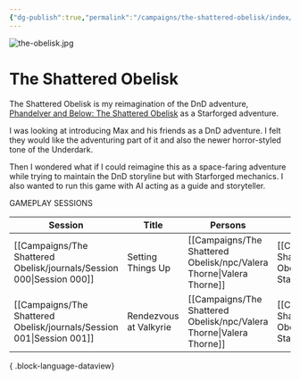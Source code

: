 ```yaml
---
{"dg-publish":true,"permalink":"/campaigns/the-shattered-obelisk/index/","title":"The Shattered Obelisk","noteIcon":""}
---
```


![the-obelisk.jpg](/img/user/Campaigns/The%20Shattered%20Obelisk/images/the-obelisk.jpg)

# The Shattered Obelisk

The Shattered Obelisk is my reimagination of the DnD adventure, [Phandelver and Below: The Shattered Obelisk](https://dndstore.wizards.com/us/en/product/820931/phandelver-and-below-the-shattered-obelisk-digital-plus-physical-bundle) as a Starforged adventure. 

I was looking at introducing Max and his friends as a DnD adventure. I felt they would like the adventuring part of it and also the newer horror-styled tone of the Underdark. 

Then  I wondered what if I could reimagine this as a space-faring adventure while trying to maintain the DnD storyline but with Starforged mechanics. I also wanted to run this game with AI acting as a guide and storyteller.




GAMEPLAY SESSIONS


| Session                                                                  | Title                  | Persons                                                                 | Locations                                                                           |
| ------------------------------------------------------------------------ | ---------------------- | ----------------------------------------------------------------------- | ----------------------------------------------------------------------------------- |
| [[Campaigns/The Shattered Obelisk/journals/Session 000\|Session 000]] | Setting Things Up      | [[Campaigns/The Shattered Obelisk/npc/Valera Thorne\|Valera Thorne]] | [[Campaigns/The Shattered Obelisk/locations/Valkyrie Station\|Valkyrie Station]] |
| [[Campaigns/The Shattered Obelisk/journals/Session 001\|Session 001]] | Rendezvous at Valkyrie | [[Campaigns/The Shattered Obelisk/npc/Valera Thorne\|Valera Thorne]] | [[Campaigns/The Shattered Obelisk/locations/Valkyrie Station\|Valkyrie]]         |

{ .block-language-dataview}

